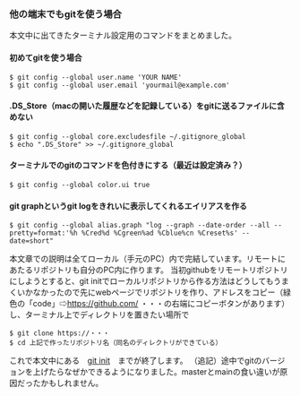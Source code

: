 ### 他の端末でもgitを使う場合

本文中に出てきたターミナル設定用のコマンドをまとめました。

 #### 初めてgitを使う場合
 
    $ git config --global user.name 'YOUR NAME'
    $ git config --global user.email 'yourmail@example.com'

 #### .DS_Store（macの開いた履歴などを記録している）をgitに送るファイルに含めない

    $ git config --global core.excludesfile ~/.gitignore_global
    $ echo ".DS_Store" >> ~/.gitignore_global

 #### ターミナルでのgitのコマンドを色付きにする（最近は設定済み？）

    $ git config --global color.ui true 

 #### git graphというgit logをきれいに表示してくれるエイリアスを作る

    $ git config --global alias.graph "log --graph --date-order --all --pretty=format:'%h %Cred%d %Cgreen%ad %Cblue%cn %Creset%s' --date=short"


本文章での説明は全てローカル（手元のPC）内で完結しています。リモートにあたるリポジトリも自分のPC内に作ります。
当初githubをリモートリポジトリにしようとすると、git initでローカルリポジトリから作る方法はどうしてもうまくいかなかったので先にwebページでリポジトリを作り、アドレスをコピー（緑色の「code」⇨https://github.com/
・・・の右端にコピーボタンがあります）し、ターミナル上でディレクトリを置きたい場所で

    $ git clone https://・・・
    $ cd 上記で作ったリポジトリ名（同名のディレクトリができている）
    
これで本文中にある　[git init]()　までが終了します。
（追記）途中でgitのバージョンを上げたらなぜかできるようになりました。masterとmainの食い違いが原因だったかもしれません。

